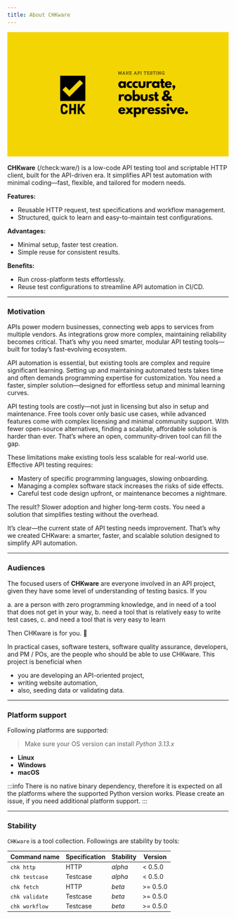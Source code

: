 ```yaml
---
title: About CHKware
---
```


![CHKware | Low-code API quality testing, and automation tool](./assets/github-hero-01.png)

**CHKware** (/check:ware/) is a low-code API testing tool and scriptable HTTP client, built for the API-driven era. It simplifies API test automation with minimal coding—fast, flexible, and tailored for modern needs.

**Features:**  

- Reusable HTTP request, test specifications and workflow management.
- Structured, quick to learn and easy-to-maintain test configurations.

**Advantages:**  

- Minimal setup, faster test creation.  
- Simple reuse for consistent results.  

**Benefits:** 

- Run cross-platform tests effortlessly.
- Reuse test configurations to streamline API automation in CI/CD.

---

### Motivation

APIs power modern businesses, connecting web apps to services from multiple vendors. As integrations grow more complex, maintaining reliability becomes critical. That’s why you need smarter, modular API testing tools—built for today’s fast-evolving ecosystem.

API automation is essential, but existing tools are complex and require significant learning. Setting up and maintaining automated tests takes time and often demands programming expertise for customization. You need a faster, simpler solution—designed for effortless setup and minimal learning curves.

API testing tools are costly—not just in licensing but also in setup and maintenance. Free tools cover only basic use cases, while advanced features come with complex licensing and minimal community support. With fewer open-source alternatives, finding a scalable, affordable solution is harder than ever. That’s where an open, community-driven tool can fill the gap.

These limitations make existing tools less scalable for real-world use. Effective API testing requires:

- Mastery of specific programming languages, slowing onboarding.
- Managing a complex software stack increases the risks of side effects.
- Careful test code design upfront, or maintenance becomes a nightmare.

The result? Slower adoption and higher long-term costs. You need a solution that simplifies testing without the overhead.

It’s clear—the current state of API testing needs improvement. That’s why we created CHKware: a smarter, faster, and scalable solution designed to simplify API automation.

---

### Audiences

The focused users of **CHKware** are everyone involved in an API project, given they have some level of understanding of testing basics. If you

a. are a person with zero programming knowledge, and in need of a tool that does not get in your way,
b. need a tool that is relatively easy to write test cases,
c. and need a tool that is very easy to learn

Then CHKware is for you. 🙌

In practical cases, software testers, software quality assurance, developers, and PM / POs, are the people who should be able to use CHKware. This project is beneficial when

- you are developing an API-oriented project,
- writing website automation,
- also, seeding data or validating data.

---

### Platform support

Following platforms are supported:

> Make sure your OS version can install _Python 3.13.x_

- **Linux**
- **Windows**
- **macOS**

:::info
There is no native binary dependency, therefore it is expected on all the platforms where the supported Python version works. Please create an issue, if you need additional platform support.
:::

---

### Stability

`CHKware` is a tool collection. Followings are stability by tools:

| Command name   | Specification | Stability | Version   |
| -------------- | ------------- | --------- | --------- |
| `chk http`     | HTTP          | _alpha_   | < 0.5.0   |
| `chk testcase` | Testcase      | _alpha_   | < 0.5.0   |
| `chk fetch`    | HTTP          | _beta_    | >= 0.5.0  |
| `chk validate` | Testcase      | _beta_    | >= 0.5.0  |
| `chk workflow` | Testcase      | _beta_    | >= 0.5.0  |
